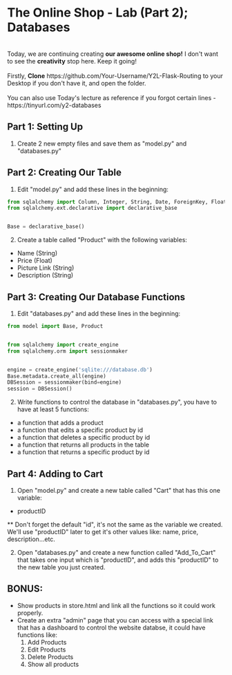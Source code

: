 # The Online Shop - Lab (Part 2); Databases 
<br/>
Today, we are continuing creating <b>our awesome online shop!</b>
I don't want to see the <b>creativity</b> stop here. Keep it going!
<br/>
<br/>
Firstly, <b>Clone</b> https://github.com/Your-Username/Y2L-Flask-Routing to your Desktop if you don't have it, and open the folder.
<br/>
<br/>
You can also use Today's lecture as reference if you forgot certain lines - https://tinyurl.com/y2-databases



## Part 1: Setting Up
1. Create 2 new empty files and save them as "model.py" and "databases.py"

## Part 2: Creating Our Table
1. Edit "model.py" and add these lines in the beginning:
```python
from sqlalchemy import Column, Integer, String, Date, ForeignKey, Float, Boolean, DateTime
from sqlalchemy.ext.declarative import declarative_base


Base = declarative_base()
```

2. Create a table called "Product" with the following variables:
- Name (String)
- Price (Float)
- Picture Link (String)
- Description (String)

## Part 3: Creating Our Database Functions

1. Edit "databases.py" and add these lines in the beginning:
```python
from model import Base, Product


from sqlalchemy import create_engine
from sqlalchemy.orm import sessionmaker


engine = create_engine('sqlite:///database.db')
Base.metadata.create_all(engine)
DBSession = sessionmaker(bind=engine)
session = DBSession()
```

2. Write functions to control the database in "databases.py", you have to have at least 5 functions:
- a function that adds a product
- a function that edits a specific product by id
- a function that deletes a specific product by id
- a function that returns all products in the table
- a function that returns a specific product by id


## Part 4: Adding to Cart
1. Open "model.py" and create a new table called "Cart" that has this one variable:
- productID 

** Don't forget the default "id", it's not the same as the variable we created.<br/>
We'll use "productID" later to get it's other values like: name, price, description...etc.

2. Open "databases.py" and create a new function called "Add_To_Cart" that takes one input which is "productID", and adds this "productID" to the new table you just created.
 

## BONUS:
- Show products in store.html and link all the functions so it could work properly.
- Create an extra "admin" page that you can access with a special link that has a dashboard to control the website databse, it could have functions like:
	1. Add Products
	2. Edit Products
	3. Delete Products
	4. Show all products
 
